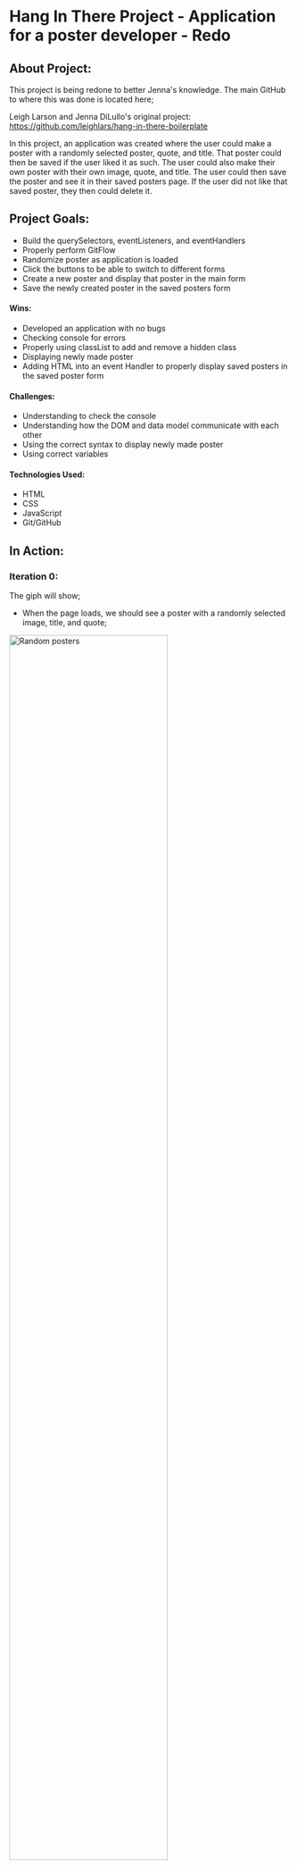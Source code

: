 # Hang In There Project - Application for a poster developer - Redo

## About Project:

This project is being redone to better Jenna's knowledge. The main GitHub to where this was done is located here;

Leigh Larson and Jenna DiLullo's original project: https://github.com/leighlars/hang-in-there-boilerplate

In this project, an application was created where the user could make a poster with a randomly selected poster, quote, and title. That poster could then be saved if the user liked it as such. The user could also make their own poster with their own image, quote, and title. The user could then save the poster and see it in their saved posters page. If the user did not like that saved poster, they then could delete it.

## Project Goals:

- Build the querySelectors, eventListeners, and eventHandlers
- Properly perform GitFlow
- Randomize poster as application is loaded
- Click the buttons to be able to switch to different forms
- Create a new poster and display that poster in the main form
- Save the newly created poster in the saved posters form

#### Wins:

- Developed an application with no bugs
- Checking console for errors
- Properly using classList to add and remove a hidden class
- Displaying newly made poster
- Adding HTML into an event Handler to properly display saved posters in the saved poster form

#### Challenges:

- Understanding to check the console
- Understanding how the DOM and data model communicate with each other
- Using the correct syntax to display newly made poster
- Using correct variables

#### Technologies Used:

- HTML
- CSS
- JavaScript
- Git/GitHub

## In Action:

### Iteration 0:

The giph will show;

- When the page loads, we should see a poster with a randomly selected image, title, and quote;

<img src = "https://recordit.co/emqBT9Xnqh.gif" alt="Random posters" height=auto width=75%/>

### Iteration 1:

The giph will show;

- When a user clicks the "Make Your Own Poster" button, we should see the form, and the main poster should be hidden
- When a user clicks the "Show Saved Posters" button, we should see the saved posters area, and the main poster should be hidden
- When a user clicks the "Nevermind, take me back!" or "Back to Main" buttons, we should only see the main poster section

<img src = "https://recordit.co/xFNYYPbMny.gif" alt="Switch Views" height=auto width=75%/>

## Iteration 2:

The giph will show;

- In the new poster form the user will be able to fill out the inputs
- When the save button is clicked and the user goes back to the main poster form, the saved poster will be displayed

<img src = "http://g.recordit.co/cuadFkcTEt.gif" alt="Display Saved Poster" height=auto width=75%/>

## Iteration 3:

The giph will show;

- When the user makes a new poster and clicks the "Save Poster" button and then clicks on the "Show Saved", the saved poster will be displayed
- If a user clicks the "Save This Poster" more than once on a single poster, it will still only be saved once (no duplicates)

<img src = "https://recordit.co/iGFyQd2dYX.gif" alt="Display Saved Poster" height=auto width=75%/>

## Iteration 4 - Deleting Saved Posters

- From the saved posters view, if a user double clicks a saved poster, it will be deleted

_Hint: How will you update the data model to achieve this?_
